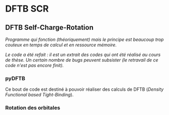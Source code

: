 # DFTB SCR
## DFTB Self-Charge-Rotation

_Programme qui fonction (théoriquement) mais le principe est beaucoup trop couteux en temps de calcul et en ressource mémoire._

_Le code a été refait : il est un extrait des codes qui ont été réalisé au cours de thèse._
_Un certain nombre de bugs peuvent subsister (le retravail de ce code n'est pas encore finit)._

### pyDFTB

Ce bout de code est destiné à pouvoir réaliser des calculs de DFTB (_Density Functional based Tight-Binding_).

### Rotation des orbitales





